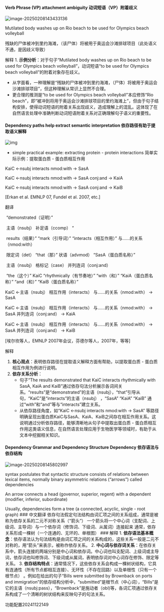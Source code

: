 #### Verb Phrase (VP) attachment ambiguity 动词短语（VP）附着歧义

![image-20250208143433136](https://gitee.com/zhang-junjie123/picture/raw/master/image/20250208143525089.png)

Mutilated body washes up on Rio beach to be used for Olympics beach volleyball 

残缺的尸体被冲到里约海滩，（该尸体）将被用于奥运会沙滩排球项目（此处语义不通，是因歧义导致）

 解释 1. **示例分析**：对于句子“Mutilated body washes up on Rio beach to be used for Olympics beach volleyball”，动词短语“to be used for Olympics beach volleyball”的附着对象存在歧义。    

- 从字面看，一种理解是“残缺的尸体被冲到里约海滩，（尸体）将被用于奥运会沙滩排球项目”，但这种理解从常识上显然不合理。    
- 更合理的推测是“to be used for Olympics beach volleyball”本应修饰“Rio beach”，即“被冲到将用于奥运会沙滩排球项目的里约海滩上”，但由于句子结构安排，使得动词短语的附着关系出现歧义，造成理解上的混乱。这体现了在自然语言处理中准确判断动词短语附着关系对正确理解句子语义的重要性。 

#### Dependency paths help extract semantic interpretation 依存路径有助于提取语义解释

![img](https://gitee.com/zhang-junjie123/picture/raw/master/image/20250208144412889.png)

- simple practical example: extracting protein - protein interactions  简单实际示例：提取蛋白质 - 蛋白质相互作用

KaiC ←nsubj interacts nmod:with → SasA 

KaiC ←nsubj interacts nmod:with → SasA conj:and → KaiA 

KaiC ←nsubj interacts nmod:with → SasA conj:and → KaiB 

[Erkan et al. EMNLP 07, Fundel et al. 2007, etc.] 

翻译  

​												“demonstrated（证明）”  

​								主语（nsubj）                         补足语（ccomp） “

​					results（结果）”        “mark（引导词）”   “interacts（相互作用）”   与……的关系（nmod:with）

​					限定词（det）          “that（那）”               状语（advmod）                              “SasA（蛋白质名称）”    

​														主语（nsubj）   格标记（case）  并列连词（conj:and）    

​				“the（这个）”        KaiC  “rhythmically（有节奏地）”    “with（和）” “KaiA（蛋白质名称）” “and（和）” “KaiB（蛋白质名称）” 

KaiC ←主语（nsubj） 相互作用（interacts） 与……的关系（nmod:with） → SasA 

KaiC ←主语（nsubj） 相互作用（interacts） 与……的关系（nmod:with） → SasA 并列连词（conj:and） → KaiA 

KaiC ←主语（nsubj） 相互作用（interacts） 与……的关系（nmod:with） → SasA 并列连词（conj:and） → KaiB 

[埃尔坎等人，EMNLP 2007年会议，芬德尔等人，2007年，等等] 

解释 

1. **核心观点**：表明依存路径在提取语义解释方面有帮助，以提取蛋白质 - 蛋白质相互作用为例进行说明。 
2. **依存关系分析**：    
   - 句子“The results demonstrated that KaiC interacts rhythmically with SasA, KaiA and KaiB”通过依存句法分析展示各词间关系。“results”是“demonstrated”的主语（nsubj），“that”引导从句，“KaiC”是“interacts”的主语（nsubj） ，“SasA” “KaiA” “KaiB” 通过“with”和“and”等与“interacts”建立关系。    
   -  从依存路径角度，如“KaiC ←nsubj interacts nmod:with → SasA” 等路径明确呈现出蛋白质KaiC与SasA、KaiA、KaiB之间存在相互作用关系。这说明通过分析依存路径，能够清晰地从句子中提取出蛋白质 - 蛋白质相互作用这类语义信息，在自然语言处理应用于生物医学等领域时，有助于从文本中挖掘相关知识。 



#### Dependency Grammar and Dependency Structure Dependency 依存语法与依存结构

![image-20250208145802997](https://gitee.com/zhang-junjie123/picture/raw/master/image/20250208145803152.png)

syntax postulates that syntactic structure consists of relations between lexical items, normally binary asymmetric relations (“arrows”) called dependencies 

An arrow connects a head (governor, superior, regent) with a dependent (modifier, inferior, subordinate) 

Usually, dependencies form a tree (a connected, acyclic, single - root graph) ### 中文翻译  依存句法假定句法结构由词汇项之间的关系组成，通常是被称为依存关系的二元不对称关系（“箭头”） 一个箭头将一个中心词（支配词、上级词、主导词）与一个依存词（修饰词、下级词、从属词）连接起来 通常，依存关系形成一棵树（一个连通的、无环的、单根图） ### 解释 1. **依存语法基本概念**：依存语法认为句法结构是由词汇项之间的关系构成的，这些关系一般是二元不对称的，用“箭头”来表示，被称作依存关系。 2. **中心词与依存词关系**：在依存关系中，箭头连接的两端分别是中心词和依存词。中心词也叫支配词、上级词或主导词，依存词也叫修饰词、下级词或从属词，表明依存词对中心词存在修饰、限定等关系。 3. **依存结构特点**：通常情况下，这些依存关系会构成一棵树状结构，它具有连通性（所有节点都相互连接）、无环性（不存在回路）以及单根性（只有一个根节点） 。例如在给出的句子“Bills were submitted by Brownback on ports and immigration”的依存结构分析中，“submitted”是根节点（中心词），“Bills”是它的主语（nsubj:pass），“Brownback”是施动者（obl)等，各词汇项通过依存关系构成了一个清晰的树状结构来反映句子的句法关系。 































功能配置20241122149



